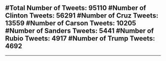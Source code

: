 #Total Number of Tweets: 95110 
#Number of Clinton Tweets: 56291
#Number of Cruz Tweets: 13559
#Number of Carson Tweets: 10205
#Number of Sanders Tweets: 5441
#Number of Rubio Tweets: 4917
#Number of Trump Tweets: 4692
---
---
